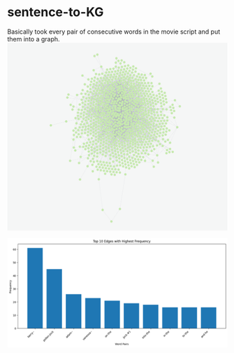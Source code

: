 # sentence-to-KG

Basically took every pair of consecutive words in the movie script and put them into a graph.
![Knowledge Graph](beeMovieKG.png)

![Word Frequency](beeMovieFreq.png)
